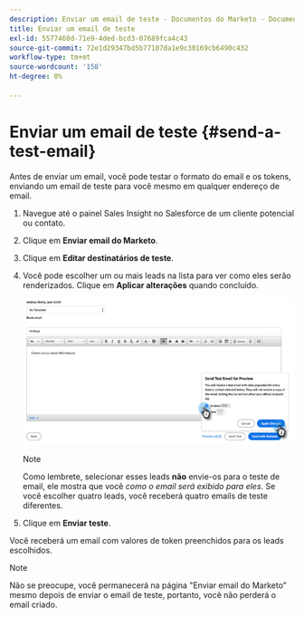 ```yaml
---
description: Enviar um email de teste - Documentos do Marketo - Documentação do produto
title: Enviar um email de teste
exl-id: 5577460d-71e9-4ded-bcd3-07689fca4c43
source-git-commit: 72e1d29347bd5b77107da1e9c30169cb6490c432
workflow-type: tm+mt
source-wordcount: '158'
ht-degree: 0%

---
```


# Enviar um email de teste {#send-a-test-email}

Antes de enviar um email, você pode testar o formato do email e os tokens, enviando um email de teste para você mesmo em qualquer endereço de email.

1. Navegue até o painel Sales Insight no Salesforce de um cliente potencial ou contato.

1. Clique em **Enviar email do Marketo**.

1. Clique em **Editar destinatários de teste**.

1. Você pode escolher um ou mais leads na lista para ver como eles serão renderizados. Clique em **Aplicar alterações** quando concluído.

   ![](assets/send-a-test-email-1.png)

   >[!NOTE]
   >
   >Como lembrete, selecionar esses leads **não** envie-os para o teste de email, ele mostra que você _como o email será exibido para eles_. Se você escolher quatro leads, você receberá quatro emails de teste diferentes.

1. Clique em **Enviar teste**.

Você receberá um email com valores de token preenchidos para os leads escolhidos.

>[!NOTE]
>
>Não se preocupe, você permanecerá na página &quot;Enviar email do Marketo&quot; mesmo depois de enviar o email de teste, portanto, você não perderá o email criado.
